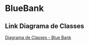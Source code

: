 # BlueBank

## Link Diagrama de Classes
[Diagrama de Classes - Blue Bank](https://viewer.diagrams.net/?tags=%7B%7D&highlight=0000ff&edit=_blank&layers=1&nav=1&title=Diagrama%20de%20Classes%20-%20BlueBank#R7V3bcts2Gn4azaQX8YhHUZeW7KadON2sncx2eweTsISUEhQQiq0%2BfQESIEUCpCibkOwMZjIxceLhP%2BP7AWjkzVdPHwjYLD%2FhBKYjd5w8jbyrkes6rjtmf3jNrqhxI1mzICgRvaqKO%2FQPFJWy2xYlMKt1pBinFG3qlTFer2FMa3WAEPxY7%2FaA0%2FpTN2ABlYq7GKRq7f9QQpdFbeROqvrfIFos5ZOdcFq0rIDsLL4kW4IEP%2B5Vedcjb04wpsXV6mkOU049SZdi3K8treWLEbimfQZ8D5fwrwj%2FZzf7Dm7%2BO%2F%2F0F7jN3ou7%2FADpVnzwquBh%2FsZ0J8nAXn7DLzn9IBl5swe8pnei3WHlbANitF58wRteMWY1FNxLivmiXFLK8YuKzzhDFOE1q0rhA2uZLekqFbdUP1C%2BLSQUPu1ViQ%2F%2BAPEKUrJjXURrIGgvpO%2B940xFzWPFzMlY1C33GDmRAgiEAC3Km1c0ZheCzEeQ3FWICxMmcqKICV3iBV6D9LqqnRG8XSeQ35VTsupzgwt6s8pvkNKd0B%2BwpbgnLTO8JTHseF1PKB0gC0i7JEloBP%2BYTtYQmAKKftT1a3Aqe4pgxyliHw9V0X5EqxSsoUaoQYoWXDZjPpBLPZc8xIzDpWignPyzeInS5Abs8JYTKKMg%2FluWZktM0D%2FstkBygjUTKvjkhrUed3yk4DGBGevzWTLMaVR9Ak%2B1jjcgo6IixmkKNhm6Lz9jxXiH1jNMKV6JTgPolhMpyhWqyuUEGuUqbeLgbPcVtr8XQy75X%2FaxjOaulxso3rJmz2V%2FiuaMEmbCGj3izUN3B8g0k8DR3BtdTnDRr15V754ACq7gHyCL0YoRH3c9mkuF7HGDMv7yKc1ZXDS44YLmzFSHFYPm%2BWXVrAg%2F4zXNhZLgv%2BEcp5hJ%2BdUaF9qA0rRRJRVCGGu9OghXcJP3ufKrmlshAbwKs7EPae4PlyhJ4Dq3cuyrQCG3%2FG03mDEsl5Bgxv4xmZmPL4JRwF58zspOVWb%2FeHdC2QezbwEol2rIlOIRZlQr751W47ASyHgm7CfxjucbkvhAkXiFySnKmVcwWfpk51kcXjFe5R6p5u%2FfOwrbPZXtnobFKbiH6V4UQIq%2BDdafi7u9DZqxYCHUcHfGw2Lm7SHJmGqDVa5zRfndLzVlnxUmgNFsG1NMNK2%2FgWw5ZxFfeaPr71uQ5vexlmJYWZr0lKXAlCxNFFlq%2BCkbGA0SGPm%2BEhi5Gt6HusBobIr50ZGBEUrmIl5u6ZDiBWET2i3pjGBQAhLYFTwxriddd1hvV1A%2BQn2JGG6soeo2VJPe4tsR0uhk1THm9KY2pDHGXcfryd7IEHOl1NiQ5s1bCsf3%2B8lSEJoSJhW%2FLOfGNpoZJprxGtFMpIFQ9Q4iNOUgHHfoaKYIM67gF8i0O1f39pBlBVBab7d2pRMZ7i9zR4YgE1OgiqPCxzYEGYy9zrinBTEWg6gwsY1B3qitcMZRzyDENSVNgcLVE2T0GB3J7k8xPi%2F8nxcuvNCVFVdP%2B81Xu%2F3SZ0gQ%2B3we7nRHCgcThEKXDiYIBZteSX7QCc%2FBtBdTeTjqiaGfcR4MtUd7k0YQV%2FBZDKuYcEkI2O11E6aj%2FUHjJkg2HjfWLxwaIV%2BtdUDbt1RyU7x1JUUlIV8gWCrMWiTk7IRkmAmJE7kXQZ2xUx2%2B6geqDzCXqHEGB1gp2uB5lcqtirqZy15H9U5gAdcxam3OQCoh2ARvOfvq7UuUsSgHxfgLAetMzUZTXg2KLAL%2FfxbArEpN23inz6qZl82NdKIeGZsbWXjWIHtLVP0Qf31Tlsy1AO1PYyzKBPMhaTIG1bkqQssiEcaXukuzsdEwsdFk0oyNwkgjAto1LJExGVDh2v0QoxHotCzSEwvrtiv25x3r8H3LF07P4ri65opXNSTVtbUsByzLEZJ25MK3qakwxLUQrUH2ales6PhrCqJ1LUT709gKx9VAtNqlb6YgWvdVQbTB6ABA%2B4Ton3vXe6NYqRrEC3JMa%2FBwEFmUdvPwDo%2FBEVw9blfuDihDmHBSv0cLBqncqcwDlHdqrq8rqPNiNNOZRPoHtb5ZE8w8ekAklMUomOmeBSUv5f8iGPs1HRh7bqcW8MJwmQ138C1NB4Srlfve1K1z328G6y0qMZggqKh2BskPFGv2U73NrYIl8FKSWBMCBbrEot9MkQzntlRQWQ%2B22umzmbVOk74rFcp9pcPLgAq3HkwsdE2m%2BWz7S0OILr36Euy5O7oca%2FattY5jjc2sAXtfHhXvZxVsXN0ZV0e9xfXYldpjU5NwT4cV20n4QPx1vJ7Wx9Qk3FPBWzsJf6PGwvHOvU7KU23Dq15yIz3vGSbGL6OzioyKpQZ3bSG7jRefN2doni%2Fi9V0bbyzf5ulwU%2BuRuxVl8IjLmEPW7fbP3ezt1yvrM4dmt1Smg9t2Te1vkpv19vjdnINxAMDa9WHtutfEgnpveTK2f9tTAThr1w9pzdux6yrQV9j1DMSAKNOmBG44KTUtBTz4AEmx4tN6hIEFpa9HCI15BBUOzOE%2B6wIGhoKbp5udP7T3LdjWX7OnvRn%2BSlyA34a12dDeBLvPHtr7Z0HDqiUpF344qq1KmU4no9NuHOx7tOjwefiXcU7F10gRkDFfp8vGvs2EuB%2FWHKCjWUfs6U7ONXi4pwbb4qnKGeIBzANg0saKs5ncmHRP9k7ILGpkhQBEbyXfdrIHe7H71s1LA684kCZfeiBdstnRIfTGCKyBl55JYB1McV5qT%2BvU9rR7Bk9Kbc3hjs8VZx5hn5W8YdTYeKCl72mleXIOD9tKy%2Be6uT6eNHqhP9SvOguVPdrNuc3RyyeHXpfmq8AJ321N2CyRudqfxRO7ddOlO0rU0wevxnRLA0MULnXeQX6LRTzPtjqNQEG3R1Q7VzU1eQlUKCLfSS5AqOLs8e6cs53B6hVqcMDC2Aw20CEWFo8aiL1yGc658Cj5fAWPYrdf4uQd3W3gL%2BJoCnZp9XtoAdCdPX9a%2FdasI%2BLe03p4AwvPX52HV7GWunfvSjpZ3dcr0hvy7fZnRQyy9%2By%2Bve1nRaxvP40AnN%2B3q8uJdIitdfWDu%2FqgAeZ4fTOR5ly9PdCrv6ob%2BzkNY7ZeRUhZIIeqSO6YBaXW8L9QGs6%2B7CBUkTvr%2Bk8pAWd3%2FaFq3U97psOoOtFBtpziNAeZKjqYh%2FPPtp1rMfn44dvXj5BMb7%2F6v49X37w7oPmJ5tnN12tWM7v842Obfu5R%2FmA0VjrkPCZqVSeuMZyvWcFi5wgrMEDY5MnfeihzkeUJmHuaFOkU6fgcGCtWv8tdpCqrnzf3rv8F)
